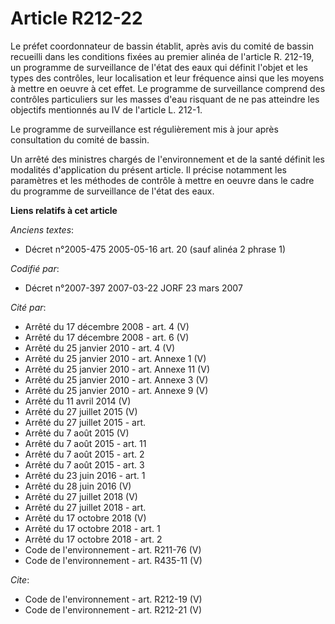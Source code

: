 # Article R212-22

Le préfet coordonnateur de bassin établit, après avis du comité de bassin recueilli dans les conditions fixées au premier
alinéa de l'article R. 212-19, un programme de surveillance de l'état des eaux qui définit l'objet et les types des
contrôles, leur localisation et leur fréquence ainsi que les moyens à mettre en oeuvre à cet effet. Le programme de
surveillance comprend des contrôles particuliers sur les masses d'eau risquant de ne pas atteindre les objectifs mentionnés
au IV de l'article L. 212-1. 

Le programme de surveillance est régulièrement mis à jour après consultation du comité de bassin. 

Un arrêté des ministres chargés de l'environnement et de la santé définit les modalités d'application du présent article. Il
précise notamment les paramètres et les méthodes de contrôle à mettre en oeuvre dans le cadre du programme de surveillance de
l'état des eaux.

**Liens relatifs à cet article**

_Anciens textes_:

  - Décret n°2005-475 2005-05-16 art. 20 (sauf alinéa 2 phrase 1)

_Codifié par_:

  - Décret n°2007-397 2007-03-22 JORF 23 mars 2007

_Cité par_:

  - Arrêté du 17 décembre 2008 - art. 4 (V)
  - Arrêté du 17 décembre 2008 - art. 6 (V)
  - Arrêté du 25 janvier 2010 - art. 4 (V)
  - Arrêté du 25 janvier 2010 - art. Annexe 1 (V)
  - Arrêté du 25 janvier 2010 - art. Annexe 11 (V)
  - Arrêté du 25 janvier 2010 - art. Annexe 3 (V)
  - Arrêté du 25 janvier 2010 - art. Annexe 9 (V)
  - Arrêté du 11 avril 2014 (V)
  - Arrêté du 27 juillet 2015 (V)
  - Arrêté du 27 juillet 2015 - art.
  - Arrêté du 7 août 2015 (V)
  - Arrêté du 7 août 2015 - art. 11
  - Arrêté du 7 août 2015 - art. 2
  - Arrêté du 7 août 2015 - art. 3
  - Arrêté du 23 juin 2016 - art. 1
  - Arrêté du 28 juin 2016 (V)
  - Arrêté du 27 juillet 2018 (V)
  - Arrêté du 27 juillet 2018 - art.
  - Arrêté du 17 octobre 2018 (V)
  - Arrêté du 17 octobre 2018 - art. 1
  - Arrêté du 17 octobre 2018 - art. 2
  - Code de l'environnement - art. R211-76 (V)
  - Code de l'environnement - art. R435-11 (V)

_Cite_:

  - Code de l'environnement - art. R212-19 (V)
  - Code de l'environnement - art. R212-21 (V)
